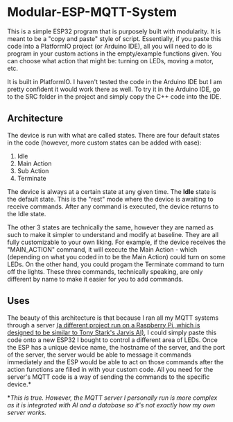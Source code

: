 # Modular-ESP-MQTT-System

This is a simple ESP32 program that is purposely built with modularity. It is meant to be a "copy and paste" style of script. Essentially, if you paste this code into a PlatformIO project (or Arduino IDE), all you will need to do is program in your custom actions in the empty/example functions given. You can choose what action that might be: turning on LEDs, moving a motor, etc.

It is built in PlatformIO. I haven't tested the code in the Arduino IDE but I am pretty confident it would work there as well. To try it in the Arduino IDE, go to the SRC folder in the project and simply copy the C++ code into the IDE.

## Architecture

The device is run with what are called states. There are four default states in the code (however, more custom states can be added with ease):
1. Idle
2. Main Action
3. Sub Action
4. Terminate

The device is always at a certain state at any given time. The **Idle** state is the default state. This is the "rest" mode where the device is awaiting to receive commands. After any command is executed, the device returns to the Idle state.

The other 3 states are technically the same, however they are named as such to make it simpler to understand and modify at baseline. They are all fully customizable to your own liking. For example, if the device receives the "MAIN_ACTION" command, it will execute the Main Action - which (depending on what you coded in to be the Main Action) could turn on some LEDs. On the other hand, you could progam the Terminate command to turn off the lights. These three commands, technically speaking, are only different by name to make it easier for you to add commands.


## Uses

The beauty of this architecture is that because I ran all my MQTT systems through a server [(a different project run on a Raspberry Pi, which is designed to be similar to Tony Stark's Jarvis AI)](https://github.com/Zeb152/AlfredAI-Public), I could simply paste this code onto a new ESP32 I bought to control a different area of LEDs. Once the ESP has a unique device name, the hostname of the server, and the port of the server, the server would be able to message it commands immediately and the ESP would be able to act on those commands after the action functions are filled in with your custom code. All you need for the server's MQTT code is a way of sending the commands to the specific device.*

*_This is true. However, the MQTT server I personally run is more complex as it is integrated with AI and a database so it's not exactly how my own server works._

